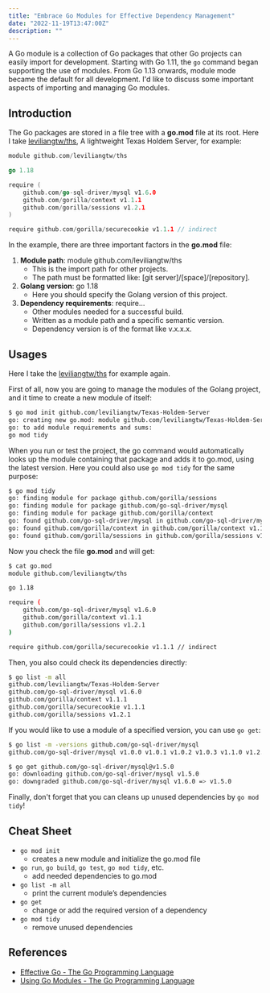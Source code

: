```yaml
---
title: "Embrace Go Modules for Effective Dependency Management"
date: "2022-11-19T13:47:00Z"
description: ""
---
```


A Go module is a collection of Go packages that other Go projects can easily import for development. Starting with Go 1.11, the `go` command began supporting the use of modules. From Go 1.13 onwards, module mode became the default for all development. I'd like to discuss some important aspects of importing and managing Go modules.

## Introduction

The Go packages are stored in a file tree with a __go.mod__ file at its root. Here I take [leviliangtw/ths](https://github.com/leviliangtw/ths), A lightweight Texas Holdem Server, for example: 

```go
module github.com/leviliangtw/ths

go 1.18

require (
	github.com/go-sql-driver/mysql v1.6.0
	github.com/gorilla/context v1.1.1
	github.com/gorilla/sessions v1.2.1
)

require github.com/gorilla/securecookie v1.1.1 // indirect
```

In the example, there are three important factors in the __go.mod__ file: 

1. __Module path__: module github.com/leviliangtw/ths
    - This is the import path for other projects. 
    - The path must be formatted like: [git server]/[space]/[repository]. 
2. __Golang version__: go 1.18
    - Here you should specify the Golang version of this project. 
3. __Dependency requirements__: require...
    - Other modules needed for a successful build. 
    - Written as a module path and a specific semantic version. 
    - Dependency version is of the format like v.x.x.x. 

## Usages
Here I take the [leviliangtw/ths](https://github.com/leviliangtw/ths) for example again. 

First of all, now you are going to manage the modules of the Golang project, and it time to create a new module of itself: 

```bash
$ go mod init github.com/leviliangtw/Texas-Holdem-Server
go: creating new go.mod: module github.com/leviliangtw/Texas-Holdem-Server
go: to add module requirements and sums:
go mod tidy
```

When you run or test the project, the go command would automatically looks up the module containing that package and adds it to go.mod, using the latest version. Here you could also use `go mod tidy` for the same purpose: 

```bash
$ go mod tidy
go: finding module for package github.com/gorilla/sessions
go: finding module for package github.com/go-sql-driver/mysql
go: finding module for package github.com/gorilla/context
go: found github.com/go-sql-driver/mysql in github.com/go-sql-driver/mysql v1.6.0
go: found github.com/gorilla/context in github.com/gorilla/context v1.1.1
go: found github.com/gorilla/sessions in github.com/gorilla/sessions v1.2.1
```

Now you check the file __go.mod__ and will get: 

```bash
$ cat go.mod
module github.com/leviliangtw/ths

go 1.18

require (
    github.com/go-sql-driver/mysql v1.6.0
    github.com/gorilla/context v1.1.1
    github.com/gorilla/sessions v1.2.1
)

require github.com/gorilla/securecookie v1.1.1 // indirect
```

Then, you also could check its dependencies directly: 

```bash
$ go list -m all
github.com/leviliangtw/Texas-Holdem-Server
github.com/go-sql-driver/mysql v1.6.0
github.com/gorilla/context v1.1.1
github.com/gorilla/securecookie v1.1.1
github.com/gorilla/sessions v1.2.1
```

If you would like to use a module of a specified version, you can use `go get`: 

```bash
$ go list -m -versions github.com/go-sql-driver/mysql
github.com/go-sql-driver/mysql v1.0.0 v1.0.1 v1.0.2 v1.0.3 v1.1.0 v1.2.0 v1.3.0 v1.4.0 v1.4.1 v1.5.0 v1.6.0

$ go get github.com/go-sql-driver/mysql@v1.5.0
go: downloading github.com/go-sql-driver/mysql v1.5.0
go: downgraded github.com/go-sql-driver/mysql v1.6.0 => v1.5.0
```

Finally, don't forget that you can cleans up unused dependencies by `go mod tidy`!

## Cheat Sheet

- `go mod init`
    - creates a new module and initialize the go.mod file
- `go run`, `go build`, `go test`, `go mod tidy`, etc. 
    - add needed dependencies to go.mod
- `go list -m all` 
    - print the current module’s dependencies
- `go get` 
    - change or add the required version of a dependency
- `go mod tidy` 
    - remove unused dependencies

## References

* [Effective Go - The Go Programming Language](https://go.dev/doc/effective_go)
* [Using Go Modules - The Go Programming Language](https://go.dev/blog/using-go-modules)
